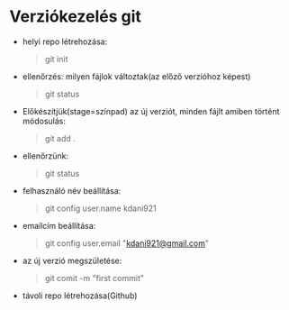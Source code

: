 # Verziókezelés git

- helyi repo létrehozása:
    
    > git init 
    
- ellenőrzés: milyen fájlok változtak(az előző verzióhoz képest)
    >git status
- Előkészítjük(stage=színpad) az új verziót, minden fájlt amiben történt módosulás:
    >git add .
- ellenőrzünk:
    > git status
- felhasználó név beállítása:
    >git config user.name kdani921
- emailcím beállítása:
    > git config user.email "kdani921@gmail.com"
- az új verzió megszületése:
    > git comit -m "first commit"
- távoli repo létrehozása(Github)